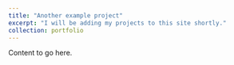 ```yaml
---
title: "Another example project"
excerpt: "I will be adding my projects to this site shortly."
collection: portfolio
---
```


Content to go here.

